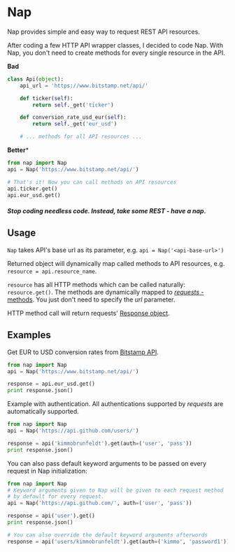 # Nap

Nap provides simple and easy way to request REST API resources.

After coding a few HTTP API wrapper classes, I decided to code Nap. With Nap, you don't need to create methods for every single resource in the API.

**Bad**

```python
class Api(object):
    api_url = 'https://www.bitstamp.net/api/'

    def ticker(self):
        return self._get('ticker')

    def conversion_rate_usd_eur(self):
        return self._get('eur_usd')

    # ... methods for all API resources ...
```

**Better***

```python
from nap import Nap
api = Nap('https://www.bitstamp.net/api/')

# That's it! Now you can call methods on API resources
api.ticker.get()
api.eur_usd.get()
```

##### *Stop coding needless code. Instead, take some REST - have a nap.*

## Usage

`Nap` takes API's base url as its parameter, e.g. `api = Nap('<api-base-url>')`

Returned object will dynamically map called methods to API resources, e.g. `resource = api.resource_name`.

`resource` has all HTTP methods which can be called naturally: `resource.get()`. The methods are dynamically mapped to [*requests* -methods](http://requests.readthedocs.org/en/latest/api/#requests.head). You just don't need to specify the *url* parameter.

HTTP method call will return requests' [Response object](http://requests.readthedocs.org/en/latest/api/#requests.Response).

## Examples

Get EUR to USD conversion rates from [Bitstamp API](https://www.bitstamp.net/api/).

```python
from nap import Nap
api = Nap('https://www.bitstamp.net/api/')

response = api.eur_usd.get()
print response.json()
```

Example with authentication. All authentications supported by *requests* are automatically supported.

```python
from nap import Nap
api = Nap('https://api.github.com/users/')

response = api('kimmobrunfeldt').get(auth=('user', 'pass'))
print response.json()
```

You can also pass default keyword arguments to be passed on every request in Nap initialization:

```python
from nap import Nap
# Keyword arguments given to Nap will be given to each request method
# by default for every request.
api = Nap('https://api.github.com/', auth=('user', 'pass'))

response = api('user').get()
print response.json()

# You can also override the default keyword arguments afterwords
response = api('users/kimmobrunfeldt').get(auth=('kimmo', 'password1'))
```